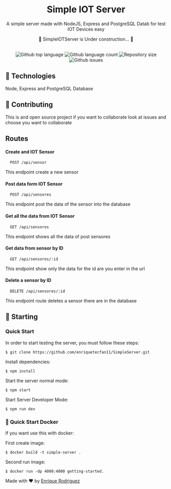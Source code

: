 <h1  align="center">Simple IOT Server</h1>
<p  align="center">
A simple server made with NodeJS, Express and PostgreSQL Datab for test IOT Devices easy
<p>


<p>
<div  align="center">
🚧 SimpleIOTServer is Under construction... 🚧
</div>
<br />
<p align="center">
<img  alt="Github top language"  src="https://img.shields.io/github/languages/top/enriquetecfan11/SimpleServer?color=56BEB8">
<img  alt="Github language count"  src="https://img.shields.io/github/languages/count/enriquetecfan11/SimpleServer?color=56BEB8">
<img  alt="Repository size"  src="https://img.shields.io/github/repo-size/enriquetecfan11/SimpleServer?color=56BEB8">
<img alt="Github issues" src="https://img.shields.io/github/issues/enriquetecfan11/SimpleServer?color=56BEB8" />
</p>


## :rocket: Technologies ##

Node, Express and PostgreSQL Database

## :memo: Contributing ##

This is and open source project if you want to collaborate look at issues and choose you want to collaborate 

## Routes

#### Create and IOT Sensor

```http
  POST /api/sensor
```
This endpoint create a new sensor

#### Post data form IOT Sensor

```http
  POST /api/sensores
```
This endpoint post the data of the sensor into the database

#### Get all the data from IOT Sensor

```http
  GET /api/sensores
```
This endpoint shows all the data of post sensores

#### Get data from sensor by ID

```http
  GET /api/sensores/:id
```
This endpoint show only the data for the id are you enter in the url

#### Delete a sensor by ID

```http
  DELETE /api/sensores/:id
```
This endpoint route deletes a sensor there are in the database

## :checkered_flag: Starting ##

###  Quick Start

In order to start testing the server, you must follow these steps:

```console
$ git clone https://github.com/enriquetecfan11/SimpleServer.git
```
Install dependencies:

```console
$ npm install
```

  Start the server normal mode:

```console
$ npm start
```

Start Server Developer Mode:
```console
$ npm run dev
```
### 🐳 Quick Start Docker

If you want use this with docker:

First create image:

```console
$ docker build -t simple-server .
```

Second run image:

```console
$ docker run -dp 4000:4000 getting-started.
```



Made with :heart: by <a href="https://github.com/enriquetecfan11" target="_blank">Enrique Rodriguez</a>
